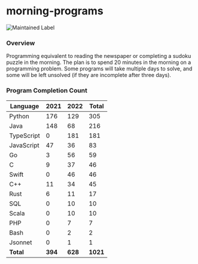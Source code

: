 # morning-programs

![Maintained Label](https://img.shields.io/badge/Maintained-Partially-yellow?style=for-the-badge)

### Overview

Programming equivalent to reading the newspaper or completing a sudoku puzzle in the morning.  The plan is to spend 20 
minutes in the morning on a programming problem.  Some programs will take multiple days to solve, and some will be left 
unsolved (if they are incomplete after three days).

### Program Completion Count

| Language     | 2021    | 2022    | Total    |
|--------------|---------|---------|----------|
| Python       | 176     | 129     | 305      |
| Java         | 148     | 68      | 216      |
| TypeScript   | 0       | 181     | 181      |
| JavaScript   | 47      | 36      | 83       |
| Go           | 3       | 56      | 59       |
| C            | 9       | 37      | 46       |
| Swift        | 0       | 46      | 46       |
| C++          | 11      | 34      | 45       |
| Rust         | 6       | 11      | 17       |
| SQL          | 0       | 10      | 10       |
| Scala        | 0       | 10      | 10       |
| PHP          | 0       | 7       | 7        |
| Bash         | 0       | 2       | 2        |
| Jsonnet      | 0       | 1       | 1        |
| **Total**    | **394** | **628** | **1021** |
